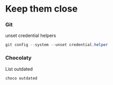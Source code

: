 # Keep them close

### Git

unset credential helpers
```powershell
git config --system --unset credential.helper
```


### Chocolaty

List outdated
```
choco outdated
```